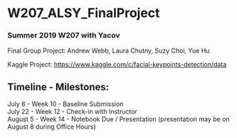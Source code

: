 # W207_ALSY_FinalProject

### Summer 2019 W207 with Yacov  
Final Group Project: Andrew Webb, Laura Chutny, Suzy Choi, Yue Hu

Kaggle Project: https://www.kaggle.com/c/facial-keypoints-detection/data

## Timeline - Milestones:
July 8 - Week 10 - Baseline Submission  
July 22 - Week 12 - Check-in with Instructor  
August 5 - Week 14 - Notebook Due / Presentation (presentation may be on August 8 during Office Hours)    


